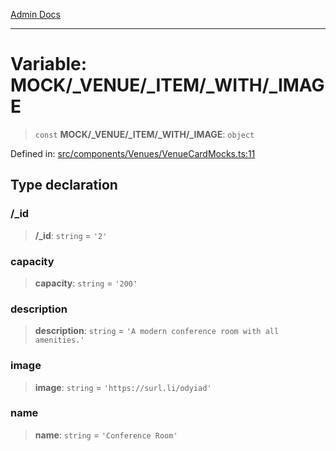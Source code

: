 [Admin Docs](/)

***

# Variable: MOCK/_VENUE/_ITEM/_WITH/_IMAGE

> `const` **MOCK/_VENUE/_ITEM/_WITH/_IMAGE**: `object`

Defined in: [src/components/Venues/VenueCardMocks.ts:11](https://github.com/PalisadoesFoundation/talawa-admin/blob/main/src/components/Venues/VenueCardMocks.ts#L11)

## Type declaration

### /_id

> **/_id**: `string` = `'2'`

### capacity

> **capacity**: `string` = `'200'`

### description

> **description**: `string` = `'A modern conference room with all amenities.'`

### image

> **image**: `string` = `'https://surl.li/odyiad'`

### name

> **name**: `string` = `'Conference Room'`
